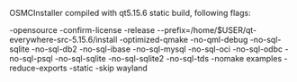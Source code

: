 OSMCInstaller compiled with qt5.15.6 static build, following flags:

-opensource -confirm-license -release --prefix=/home/$USER/qt-everywhere-src-5.15.6/install -optimized-qmake -no-qml-debug -no-sql-sqlite -no-sql-db2 -no-sql-ibase -no-sql-mysql -no-sql-oci -no-sql-odbc -no-sql-psql -no-sql-sqlite -no-sql-sqlite2 -no-sql-tds -nomake examples -reduce-exports -static -skip wayland
